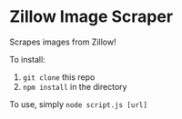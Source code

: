 Zillow Image Scraper
===
Scrapes images from Zillow!

To install:

1. `git clone` this repo
2. `npm install` in the directory

To use, simply `node script.js [url]`
